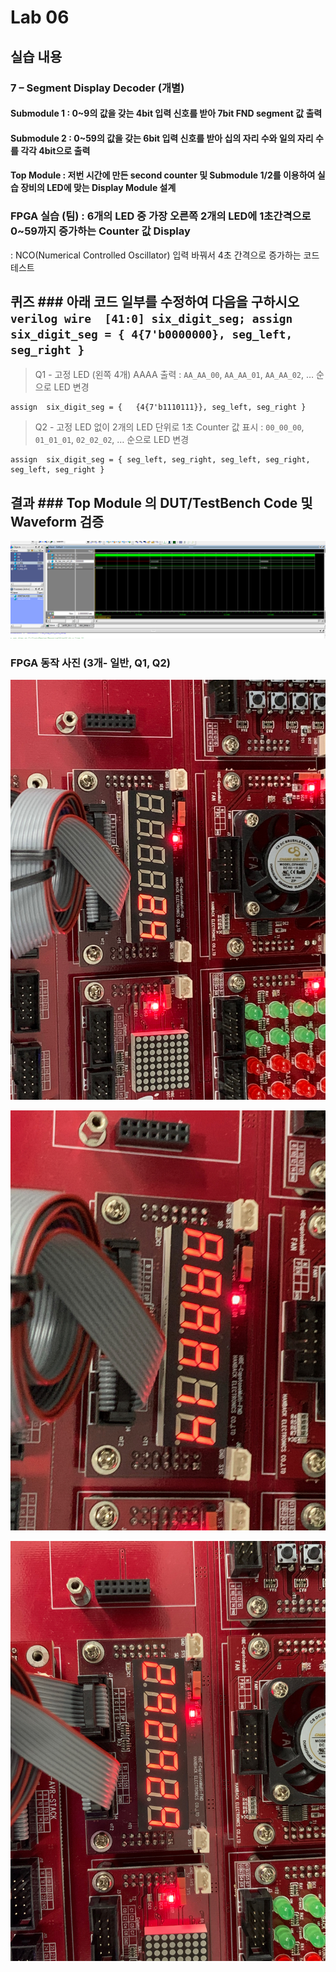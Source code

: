 # Lab 06

## 실습 내용

### **7 – Segment Display Decoder (개별)**

#### **Submodule 1** : 0~9의 값을 갖는 4bit 입력 신호를 받아 7bit FND  segment  값 출력

#### **Submodule 2** : 0~59의 값을 갖는 6bit 입력 신호를 받아 십의 자리 수와 일의 자리 수를 각각 4bit으로 출력

#### **Top Module** : 저번 시간에 만든 second counter  및 Submodule 1/2를 이용하여 실습 장비의 LED에 맞는 Display Module 설계

### FPGA 실습 (팀) : 6개의 LED 중 가장 오른쪽 2개의 LED에 1초간격으로 0~59까지 증가하는 Counter 값 Display

: NCO(Numerical Controlled Oscillator) 입력 바꿔서 4초 간격으로 증가하는 코드 테스트

## 퀴즈 ### 아래 코드 일부를 수정하여 다음을 구하시오 ```verilog wire  [41:0] six_digit_seg; assign       six_digit_seg = { 4{7'b0000000}, seg_left, seg_right } ``` 

> Q1 - 고정 LED (왼쪽 4개) AAAA 출력 : `AA_AA_00`, `AA_AA_01`, `AA_AA_02`, … 순으로 LED 변경
```
assign	six_digit_seg = {	{4{7'b1110111}}, seg_left, seg_right }
```

> Q2 - 고정 LED 없이 2개의 LED 단위로 1초 Counter 값 표시 : `00_00_00`, `01_01_01`, `02_02_02`, … 순으로 LED 변경
```
assign	six_digit_seg = { seg_left, seg_right, seg_left, seg_right, seg_left, seg_right }
```


## 결과 ### **Top Module 의 DUT/TestBench Code 및 Waveform 검증**

![](https://github.com/heewon0204/LogicDesign/blob/master/practice06/wave%20pic/wave.png)

### **FPGA 동작 사진 (3개- 일반, Q1, Q2)**

![](https://github.com/heewon0204/LogicDesign/blob/master/practice06/pic/general.JPG)

![](https://github.com/heewon0204/LogicDesign/blob/master/practice06/pic/quiz1.JPG)

![](https://github.com/heewon0204/LogicDesign/blob/master/practice06/pic/quiz2.jfif)
<!--stackedit_data:
eyJoaXN0b3J5IjpbLTE4OTU5NTU4ODMsLTMwMzA1MjM4MV19
-->